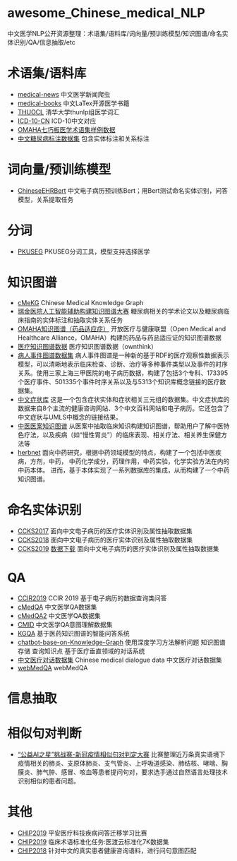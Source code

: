 # awesome_Chinese_medical_NLP
中文医学NLP公开资源整理：术语集/语料库/词向量/预训练模型/知识图谱/命名实体识别/QA/信息抽取/etc



# 术语集/语料库

- [medical-news](<https://github.com/flyyang/medical-news>) 中文医学新闻爬虫
- [medical-books](<https://github.com/scienceasdf/medical-books>) 中文LaTex开源医学书籍
- [THUOCL](<https://github.com/thunlp/THUOCL>) 清华大学thunlp组医学词汇
- [ICD-10-CN](<https://github.com/chaseliu/ICD-10-CN>) ICD-10中文对应
- [OMAHA七巧板医学术语集样例数据](<http://openkg.cn/dataset/omaha-data>) 
- [中文糖尿病标注数据集](<https://tianchi.aliyun.com/dataset/dataDetail?dataId=22288>) 包含实体标注和关系标注


# 词向量/预训练模型

- [ChineseEHRBert](<https://github.com/GanjinZero/ChineseEHRBert>) 中文电子病历预训练Bert；用Bert测试命名实体识别，问答模型，关系提取任务


# 分词

- [PKUSEG](<https://github.com/lancopku/pkuseg-python>) PKUSEG分词工具，模型支持选择医学


# 知识图谱

- [cMeKG](<http://zstp.pcl.ac.cn:8002/>) Chinese Medical Knowledge Graph
- [瑞金医院人工智能辅助构建知识图谱大赛](<https://tianchi.aliyun.com/competition/entrance/231687/introduction>) 糖尿病相关的学术论文以及糖尿病临床指南的实体标注和抽取实体关系任务
- [OMAHA知识图谱（药品适应症）](<http://openkg.cn/dataset/omaha-kg>) 开放医疗与健康联盟（Open Medical and Healthcare Alliance，OMAHA）构建的药品与药品适应证的知识图谱数据
- [医疗知识图谱数据](<http://openkg.cn/dataset/medical>) 医疗知识图谱数据（ownthink）
- [病人事件图谱数据集](<http://openkg.cn/dataset/peg>) 病人事件图谱是一种新的基于RDF的医疗观察性数据表示模型，可以清晰地表示临床检查、诊断、治疗等多种事件类型以及事件的时序关系。使用三家上海三甲医院的电子病历数据，构建了包括3个专科、173395个医疗事件、501335个事件时序关系以及与5313个知识库概念链接的医疗数据集。
- [中文症状库](<http://openkg.cn/dataset/symptom-in-chinese>) 这是一个包含症状实体和症状相关三元组的数据集。中文症状库的数据来自8个主流的健康咨询网站、3个中文百科网站和电子病历。它还包含了中文症状与UMLS中概念的链接结果。
- [中医医案知识图谱](<http://openkg.cn/dataset/tcm-cases>) 从医案中抽取临床知识构建知识图谱，帮助用户了解中医特色疗法，以及疾病（如“慢性胃炎”）的临床表现、相关疗法、相关养生保健方法等
- [herbnet](<http://openkg.cn/dataset/herb-net>) 面向中药研究，根据中药领域模型的特点，构建了一个包括中医疾病，方剂，中药， 中药化学成分，药理作用，中药实验，化学实验方法在内的中药本体。 进而，基于本体实现了一系列数据库的集成，从而构建了一个中药知识图谱。


# 命名实体识别

- [CCKS2017](<https://www.biendata.com/competition/CCKS2017_2/>) 面向中文电子病历的医疗实体识别及属性抽取数据集
- [CCKS2018](<https://www.biendata.com/competition/CCKS2018_1/>) 面向中文电子病历的医疗实体识别及属性抽取数据集
- [CCKS2019](<https://www.biendata.com/competition/CCKS2019_1/>) [数据下载](<http://openkg.cn/dataset/yidu-s4k>) 面向中文电子病历的医疗实体识别及属性抽取数据集

# QA

- [CCIR2019](<https://www.biendata.com/competition/ccir2019/>) CCIR 2019 基于电子病历的数据查询类问答
- [cMedQA](<https://github.com/zhangsheng93/cMedQA>) 中文医学QA数据集
- [cMedQA2](<https://github.com/zhangsheng93/cMedQA2>) 中文医学QA数据集
- [CMID](<https://github.com/liutongyang/CMID>) 中文医学QA意图理解数据集
- [KGQA](<https://github.com/YeYzheng/KGQA-Based-On-medicine>) 基于医药知识图谱的智能问答系统 
- [chatbot-base-on-Knowledge-Graph](<https://github.com/baiyang2464/chatbot-base-on-Knowledge-Graph>) 使用深度学习方法解析问题 知识图谱存储 查询知识点 基于医疗垂直领域的对话系统
- [中文医疗对话数据集](<https://github.com/Toyhom/Chinese-medical-dialogue-data>) Chinese medical dialogue data 中文医疗对话数据集 
- [webMedQA](<https://bmcmedinformdecismak.biomedcentral.com/articles/10.1186/s12911-019-0761-8>) webMedQA


# 信息抽取


# 相似句对判断
- [“公益AI之星”挑战赛-新冠疫情相似句对判定大赛](<https://tianchi.aliyun.com/competition/entrance/231776/introduction>) 比赛整理近万条真实语境下疫情相关的肺炎、支原体肺炎、支气管炎、上呼吸道感染、肺结核、哮喘、胸膜炎、肺气肿、感冒、咳血等患者提问句对，要求选手通过自然语言处理技术识别相似的患者问题。


# 其他

- [CHIP2019](<https://www.biendata.com/competition/chip2019/>) 平安医疗科技疾病问答迁移学习比赛
- [CHIP2019](<http://openkg.cn/dataset/99e3fa10-c5f3-4af8-b147-fe689e67e260>) 临床术语标准化任务:医渡云标准化7K数据集
- [CHIP2018](<https://www.biendata.com/competition/chip2018/>) 针对中文的真实患者健康咨询语料，进行问句意图匹配
